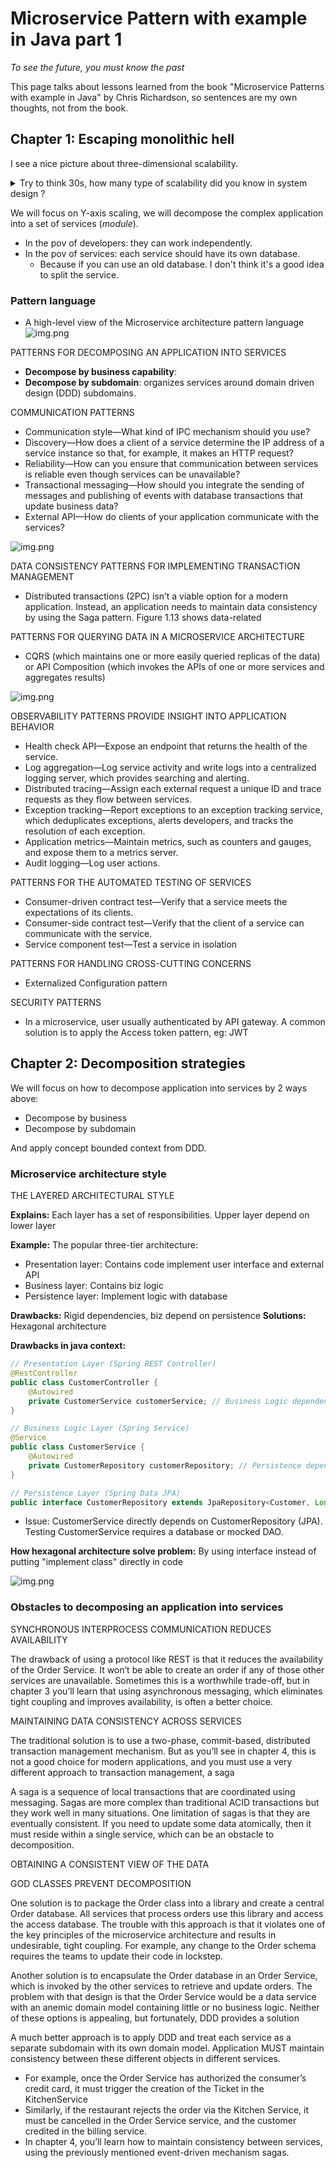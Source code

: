 # Microservice Pattern with example in Java part 1

_To see the future, you must know the past_

This page talks about lessons learned from the book <span className="layered-style">"Microservice Patterns with example in Java"</span> by Chris Richardson, so sentences are my own thoughts, not from the book.
<!--   style="color: #FF6F61;" -->

## Chapter 1: Escaping monolithic hell

<span className="layered-style">I see a nice picture about three-dimensional scalability.</span>


<details>
  <summary>Try to think 30s, how many type of scalability did you know in system design ?</summary>

![Scale Cube](img/scale-cube.png)

1. X-Scale by cloning services
2. Y-From monolithic to microservices
3. Z-Scale by partitioning database
</details>

We will focus on Y-axis scaling, we will decompose the complex application into a set of services (_module_).
  - In the pov of developers: they can work independently.
  - In the pov of services: each service should have its own database.
    - Because if you can use an old database. I don't think it's a good idea to split the service.

### Pattern language
- A high-level view of the Microservice architecture pattern language
![img.png](img/pattern-language.png)

<span className="layered-style">PATTERNS FOR DECOMPOSING AN APPLICATION INTO SERVICES</span>

- **Decompose by business capability**:
- **Decompose by subdomain**: organizes services around domain driven design (DDD) subdomains.

<span className="layered-style">COMMUNICATION PATTERNS</span>

- Communication style—What kind of IPC mechanism should you use?
- Discovery—How does a client of a service determine the IP address of a service
  instance so that, for example, it makes an HTTP request?
- Reliability—How can you ensure that communication between services is reliable even though services can be unavailable?
- Transactional messaging—How should you integrate the sending of messages and
  publishing of events with database transactions that update business data?
- External API—How do clients of your application communicate with the services?

![img.png](img/communication-strategy.png)

<span className="layered-style">DATA CONSISTENCY PATTERNS FOR IMPLEMENTING TRANSACTION MANAGEMENT</span>
- Distributed transactions (2PC) isn’t a viable option for a modern application. Instead, an application needs to
maintain data consistency by using the Saga pattern. Figure 1.13 shows data-related

<span className="layered-style">PATTERNS FOR QUERYING DATA IN A MICROSERVICE ARCHITECTURE</span>
- CQRS (which maintains one or more easily queried
  replicas of the data) or API Composition (which invokes the APIs of one or
  more services and aggregates results)

![img.png](img/db-pattern.png)

<span className="layered-style">OBSERVABILITY PATTERNS PROVIDE INSIGHT INTO APPLICATION BEHAVIOR</span>
- Health check API—Expose an endpoint that returns the health of the service.
- Log aggregation—Log service activity and write logs into a centralized logging
server, which provides searching and alerting.
- Distributed tracing—Assign each external request a unique ID and trace requests
  as they flow between services.
- Exception tracking—Report exceptions to an exception tracking service, which
deduplicates exceptions, alerts developers, and tracks the resolution of each
exception.
- Application metrics—Maintain metrics, such as counters and gauges, and expose
them to a metrics server.
- Audit logging—Log user actions.

<span className="layered-style">PATTERNS FOR THE AUTOMATED TESTING OF SERVICES</span>
- Consumer-driven contract test—Verify that a service meets the expectations of its
clients.
- Consumer-side contract test—Verify that the client of a service can communicate
with the service.
- Service component test—Test a service in isolation

<span className="layered-style">PATTERNS FOR HANDLING CROSS-CUTTING CONCERNS</span>
- Externalized Configuration pattern

<span className="layered-style">SECURITY PATTERNS</span>
- In a microservice, user usually authenticated by API gateway. A common solution is to apply the Access token pattern, eg: JWT

## Chapter 2: Decomposition strategies

We will focus on how to decompose application into services by 2 ways above:
- Decompose by business
- Decompose by subdomain

And apply concept bounded context from DDD.

### Microservice architecture style

<span className="layered-style">THE LAYERED ARCHITECTURAL STYLE</span>

**Explains:** Each layer has a set of responsibilities. Upper layer depend on lower layer

**Example:** The popular three-tier architecture:
- Presentation layer: Contains code implement user interface and external API
- Business layer: Contains biz logic
- Persistence layer: Implement logic with database 

**Drawbacks:** Rigid dependencies, biz depend on persistence
**Solutions:** Hexagonal architecture

**Drawbacks in java context:**

```java
// Presentation Layer (Spring REST Controller)
@RestController
public class CustomerController {
    @Autowired
    private CustomerService customerService; // Business Logic dependency
}

// Business Logic Layer (Spring Service)
@Service
public class CustomerService {
    @Autowired
    private CustomerRepository customerRepository; // Persistence dependency
}

// Persistence Layer (Spring Data JPA)
public interface CustomerRepository extends JpaRepository<Customer, Long> {}
```
- Issue: CustomerService directly depends on CustomerRepository (JPA). Testing CustomerService requires a database or mocked DAO.

**How hexagonal architecture solve problem:** By using interface instead of putting "implement class" directly in code

![img.png](img/hexagonal.png)

### Obstacles to decomposing an application into services

<span className="layered-style"> SYNCHRONOUS INTERPROCESS COMMUNICATION REDUCES AVAILABILITY </span>

The drawback of using a protocol like REST is that it
reduces the availability of the Order Service. It won’t be able to create an order if any
of those other services are unavailable. Sometimes this is a worthwhile trade-off, but in
chapter 3 you’ll learn that using asynchronous messaging, which eliminates tight coupling and improves availability, is often a better choice.

<span className="layered-style"> MAINTAINING DATA CONSISTENCY ACROSS SERVICES </span>

The traditional solution is to use a two-phase, commit-based, distributed transaction management mechanism. But as you’ll see in chapter 4, this is not a good
choice for modern applications, and you must use a very different approach to transaction management, a saga

A saga is a sequence of local transactions that are coordinated using messaging. Sagas are more complex than traditional ACID transactions
but they work well in many situations. One limitation of sagas is that they are eventually consistent. If you need to update some data atomically, then it must reside within
a single service, which can be an obstacle to decomposition.


<span className="layered-style"> OBTAINING A CONSISTENT VIEW OF THE DATA </span>

<span className="layered-style"> GOD CLASSES PREVENT DECOMPOSITION </span>

One solution is to package the Order class into a library and create a central Order
database. All services that process orders use this library and access the access database. The trouble with this approach is that it violates one of the key principles of the
microservice architecture and results in undesirable, tight coupling. For example, any
change to the Order schema requires the teams to update their code in lockstep.

Another solution is to encapsulate the Order database in an Order Service, which
is invoked by the other services to retrieve and update orders. The problem with that
design is that the Order Service would be a data service with an anemic domain
model containing little or no business logic. Neither of these options is appealing, but
fortunately, DDD provides a solution

A much better approach is to apply DDD and treat each service as a separate subdomain with its own domain model.
Application MUST maintain consistency between these different objects in different services.
- For example, once the Order Service has authorized the consumer’s credit card, it must trigger the creation of the Ticket in the KitchenService
- Similarly, if the restaurant rejects the order via the Kitchen Service, it must
be cancelled in the Order Service service, and the customer credited in the billing
service.
- In chapter 4, you’ll learn how to maintain consistency between services, using
the previously mentioned event-driven mechanism sagas.
